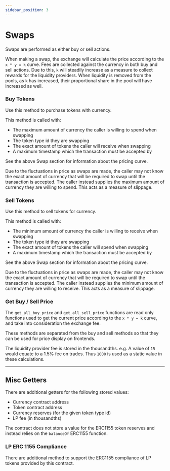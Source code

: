 ```yaml
---
sidebar_position: 3
---
```



# Swaps

Swaps are performed as either buy or sell actions.

When making a swap, the exchange will calculate the price according to the `x * y = k` curve.
Fees are collected against the currency in both buy and sell actions.
Due to this, `k` will steadily increase as a measure to collect rewards for the liquidity providers.
When liquidity is removed from the pools, as `k` has increased, their proportional share in the pool will have increased as well.

### Buy Tokens

Use this method to purchase tokens with currency.

This method is called with:

* The maximum amount of currency the caller is willing to spend when swapping
* The token type id they are swapping
* The exact amount of tokens the caller will receive when swapping
* A maximum timestamp which the transaction must be accepted by

See the above Swap section for information about the pricing curve.

Due to the fluctuations in price as swaps are made, the caller may not know the exact amount of currency that will be required to swap until the transaction is accepted. 
The caller instead supplies the maximum amount of currency they are willing to spend. This acts as a measure of slippage.

### Sell Tokens

Use this method to sell tokens for currency.

This method is called with:

* The minimum amount of currency the caller is willing to receive when swapping
* The token type id they are swapping
* The exact amount of tokens the caller will spend when swapping
* A maximum timestamp which the transaction must be accepted by

See the above Swap section for information about the pricing curve.

Due to the fluctuations in price as swaps are made, the caller may not know the exact amount of currency that will be required to swap until the transaction is accepted. 
The caller instead supplies the minimum amount of currency they are willing to receive. This acts as a measure of slippage.

### Get Buy / Sell Price

The `get_all_buy_price` and `get_all_sell_price` functions are read only functions used to get the current price according to the `x * y = k` curve, and take into consideration the exchange fee.

These methods are separated from the buy and sell methods so that they can be used for price display on frontends.

The liquidity provider fee is stored in the thousandths. e.g. A value of `15` would equate to a 1.5% fee on trades. Thus `1000` is used as a static value in these calculations.

---


## Misc Getters

There are additional getters for the following stored values:

* Currency contract address
* Token contract address
* Currency reserves (for the given token type id)
* LP fee (in thousandths)

The contract does not store a value for the ERC1155 token reserves and instead relies on the `balanceOf` ERC1155 function.

### LP ERC 1155 Compliance

There are additional method to support the ERC1155 compliance of LP tokens provided by this contract.